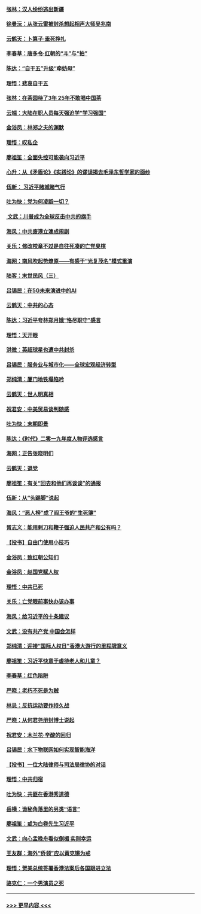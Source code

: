 #### [张林：汉人纷纷逃出新疆](../pages/nsc993/n11743530.md?t=12250722) 
#### [徐曼沅：从张云雷被封杀想起相声大师吴兆南](../pages/nsc993/n11741816.md?t=12250722) 
#### [云鹤天：卜算子‧垂死挣扎](../pages/nsc993/n11739956.md?t=12250722) 
#### [李春草：唐多令‧红朝的“斗”与“拍”](../pages/nsc993/n11739830.md?t=12250722) 
#### [陈达：“自干五”升级“牵妨母”](../pages/nsc993/n11739724.md?t=12250722) 
#### [理悟：悲哀自干五](../pages/nsc993/n11739547.md?t=12250722) 
#### [张林：在茶园待了3年 25年不敢喝中国茶](../pages/nsc993/n11739240.md?t=12250722) 
#### [云端：大陆在职人员每天强迫学“学习强国”](../pages/nsc993/n11738735.md?t=12250722) 
#### [金浴凤：林郑之夫的渊默](../pages/nsc993/n11737735.md?t=12250722) 
#### [理悟：叹私企](../pages/nsc993/n11737715.md?t=12250722) 
#### [廖祖笙：全面失控可能袭向习近平](../pages/nsc993/n11737704.md?t=12250722) 
#### [心升：从《矛盾论》《实践论》的谬误揭去毛泽东哲学家的面纱](../pages/nsc993/n11736962.md?t=12250722) 
#### [伍新： 习近平赌城赌气行](../pages/nsc993/n11736929.md?t=12250722) 
#### [吐为快：党为何凌蹈一切？](../pages/nsc993/n11736915.md?t=12250722) 
#### [ 文武：川普成为全球反击中共的旗手](../pages/nsc993/n11736882.md?t=12250722) 
#### [海风：中共废港立澳成闹剧](../pages/nsc993/n11735857.md?t=12250722) 
#### [关乐：修改校章不过是自往死凑的亡党臭棋](../pages/nsc993/n11735097.md?t=12250722) 
#### [海网：南风吹起势燎原——有感于“光复茂名”模式重演](../pages/nsc993/n11732308.md?t=12250722) 
#### [陆客：末世民风（三）](../pages/nsc993/n11732211.md?t=12250722) 
#### [吕锡民：在5G未来演进中的AI](../pages/nsc993/n11730010.md?t=12250722) 
#### [云鹤天：中共的心态](../pages/nsc993/n11729906.md?t=12250722) 
#### [陈达：习近平夸林郑月娥“恪尽职守”感言](../pages/nsc993/n11729881.md?t=12250722) 
#### [理悟：天开眼](../pages/nsc993/n11729699.md?t=12250722) 
#### [洪微：英超球星也遭中共封杀](../pages/nsc993/n11727243.md?t=12250722) 
#### [吕锡民：服务业与城市化——全球宏观经济转型](../pages/nsc993/n11725845.md?t=12250722) 
#### [郑纯清：厦门地铁塌陷吟](../pages/nsc993/n11725813.md?t=12250722) 
#### [云鹤天：世人明真相](../pages/nsc993/n11725621.md?t=12250722) 
#### [祝君安：中美贸易谈判随感](../pages/nsc993/n11725609.md?t=12250722) 
#### [吐为快：末朝即景](../pages/nsc993/n11723365.md?t=12250722) 
#### [陈达：《时代》二零一九年度人物评选感言](../pages/nsc993/n11723337.md?t=12250722) 
#### [海网：正告张晓明们](../pages/nsc993/n11723228.md?t=12250722) 
#### [云鹤天：退党](../pages/nsc993/n11723056.md?t=12250722) 
#### [廖祖笙：有关“回去和他们再谈谈”的通报](../pages/nsc993/n11722442.md?t=12250722) 
#### [伍新：从“头踢脚”说起](../pages/nsc993/n11722429.md?t=12250722) 
#### [海风：“恶人榜”成了阎王爷的“生死簿”](../pages/nsc993/n11722272.md?t=12250722) 
#### [胥志义：能用剌刀和鞭子强迫人民共产和公有吗？](../pages/nsc993/n11720569.md?t=12250722) 
#### [【投书】自由门使用小技巧](../pages/nsc993/n11720180.md?t=12250722) 
#### [金浴凤：致红朝公知们](../pages/nsc993/n11720563.md?t=12250722) 
#### [金浴凤：赵国党赋人权](../pages/nsc993/n11720533.md?t=12250722) 
#### [理悟：中共已死](../pages/nsc993/n11720233.md?t=12250722) 
#### [关乐：亡党眼前事快办该办事](../pages/nsc993/n11719160.md?t=12250722) 
#### [海风：给习近平的十条建议](../pages/nsc993/n11717616.md?t=12250722) 
#### [文武：没有共产党 中国会怎样](../pages/nsc993/n11717584.md?t=12250722) 
#### [郑纯清：迎接“国际人权日”香港大游行的里程牌意义](../pages/nsc993/n11717417.md?t=12250722) 
#### [廖祖笙：习近平快意于虐待老人和儿童？](../pages/nsc993/n11715313.md?t=12250722) 
#### [李春草：红色陷阱](../pages/nsc993/n11715029.md?t=12250722) 
#### [严晓：老朽不死是为贼](../pages/nsc993/n11712910.md?t=12250722) 
#### [林忌：反抗运动要作持久战](../pages/nsc993/n11712623.md?t=12250722) 
#### [严晓：从何君尧册封博士说起](../pages/nsc993/n11712465.md?t=12250722) 
#### [祝君安：木兰花·辛酸的回归](../pages/nsc993/n11712381.md?t=12250722) 
#### [吕锡民：水下物联网如何实现智能海洋](../pages/nsc993/n11711158.md?t=12250722) 
#### [【投书】一位大陆律师与司法局律协的对话](../pages/nsc993/n11709675.md?t=12250722) 
#### [理悟：中共归宿](../pages/nsc993/n11710059.md?t=12250722) 
#### [吐为快：共匪在香港秀道德](../pages/nsc993/n11709979.md?t=12250722) 
#### [岳横：诡秘角落里的另类“语言”](../pages/nsc993/n11709792.md?t=12250722) 
#### [廖祖笙：或为白卷先生习近平](../pages/nsc993/n11708330.md?t=12250722) 
#### [文武：向心孟晚舟看似倒楣 实则幸运](../pages/nsc993/n11708236.md?t=12250722) 
#### [王友群：海外“侨领”应以黄克锵为戒](../pages/nsc993/n11706176.md?t=12250722) 
#### [理悟：贺美总统签署香港法案后各国跟进立法](../pages/nsc993/n11706853.md?t=12250722) 
#### [骆克仁：一个男演员之死](../pages/nsc993/n11706677.md?t=12250722) 

----
#### [ >>> 更早内容 <<< ](../indexes/nsc993-earlier.md)
